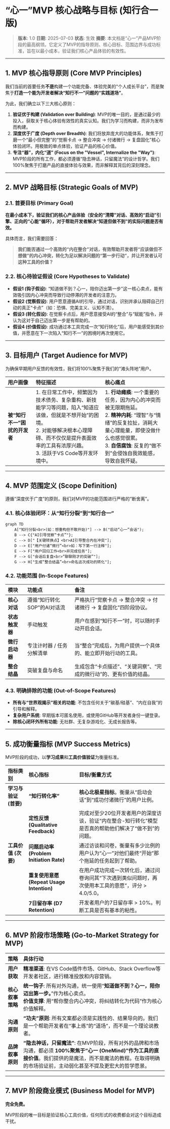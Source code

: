 # “心一”MVP 核心战略与目标 (知行合一版)

> **版本**: 1.0
> **日期**: 2025-07-03
> **状态**: 生效
> **摘要**: 本文档是“心一”产品MVP阶段的最高纲领。它定义了MVP的指导原则、核心目标、范围边界与成功标准，旨在以最小成本，验证我们核心产品体验的有效性。

---

## 1. MVP 核心指导原则 (Core MVP Principles)

我们当前的首要任务**不是**构建一个功能完备、体验完美的“个人成长平台”，而是聚焦于**打造一个能为开发者解决“知行不一”问题的“实践道场”**。

为此，我们确立以下三大核心原则：

1.  **验证优于构建 (Validation over Building)**: MVP的唯一目的，是通过最少的投入，获取关于核心体验有效性的真实认知。我们为学习而构建，而非为发布而构建。
2.  **深度优于广度 (Depth over Breadth)**: 我们将放弃庞大的功能体系，聚焦于打磨一个“最小但完整”的“觉察卡点 -> 整合冲突 -> 付诸微行 -> 复盘固化”核心体验闭环。用极致的单点体验，验证产品的核心价值。
3.  **专注“器”，内化“道” (Focus on the "Vessel", Internalize the "Way")**: MVP阶段的所有工作，都必须遵循“隐去神话，只留魔法”的设计哲学。我们100%聚焦于打磨产品的直接体验与效果，而非解释其背后的深刻理念。

---

## 2. MVP 战略目标 (Strategic Goals of MVP)

### 2.1. 首要目标 (Primary Goal)

**在最小成本下，验证我们的核心产品体验（安全的“清障”对话、高效的“启动”引擎、正向的“心能”循环），对于帮助开发者解决“知道但做不到”的实际问题是否有效。**

具体而言，我们需要回答：

> **我们能否通过一个高效的“内在整合”对话，有效帮助开发者将“应该做但不想做”的内心冲突，转化为足以解决问题的“第一步行动”，并让开发者认可这种工具的价值？**

### 2.2. 核心待验证假设 (Core Hypotheses to Validate)

*   **假设1 (钩子假设)**: “知道做不到？心一，陪你迈出第一步”这一核心卖点，能有效吸引因内心冲突而导致行动停滞的开发者的注意力。
*   **假设2 (觉察假设)**: 用户愿意遵循AI的引导，通过对话，识别并承认阻碍自己行动的真正“卡点”（如：恐惧、完美主义、认知不清）。
*   **假设3 (转化假设)**: 在觉察卡点后，用户愿意接受AI的“整合”与“赋能”指令，并认为这对于自己迈出第一步是有帮助的。
*   **假设4 (价值假设)**: 成功通过本工具完成一次“知行转化”后，用户能感受到其价值，并愿意在下一次陷入“知行不一”的困境时再次使用它。

---

## 3. 目标用户 (Target Audience for MVP)

为确保早期用户反馈的有效性，我们将100%聚焦于我们的“滩头阵地”用户。

| 用户画像 | 特征描述 | 核心痛点 |
| :--- | :--- | :--- |
| **被“知行不一”困扰的开发者** | 1. 在日常工作中，频繁因为技术债务、复杂重构、新技能学习等问题，陷入“知道应该做，但就是不想开始”的困境。<br>2. 对能够解决根本心理障碍、而不仅仅是提升表面效率的工具有浓厚兴趣。<br>3. 活跃于VS Code等开发环境中。 | 1. **行动瘫痪**: 一个重要的任务，因为内心的冲突而被无限期拖延。<br>2. **精神内耗**: “理智”与“情绪”的反复拉扯，消耗大量心理能量，即使没做什么也感觉很累。<br>3. **自信腐蚀**: 反复的“做不到”会侵蚀自我效能感，导致自我怀疑。 |

---

## 4. MVP 范围定义 (Scope Definition)

遵循“深度优于广度”的原则，我们对MVP的功能范围进行严格的“断舍离”。

### 4.1. 核心体验闭环：从“知行分裂”到“知行合一”

```mermaid
graph TD
    A["知行分裂<br>(如：想重构但不敢开始)"] --> B("启动“心一”会话");
    B --> C{"AI引导觉察“卡点”"};
    C --> D["【关键转换点】<br>AI引导整合内在冲突"];
    D --> E["用户付诸“微行”<br>如：写下第一行注释"];
    E --> F["用户回归工作<br>并完成任务"];
    F --> G["会话后复盘<br>“聊聊刚才的突破”"];
    G --> H["生成“整合结晶”<br>命名这次成功的转化"];
```

### 4.2. 功能范围 (In-Scope Features)

| 模块 | 功能点 | 备注 |
| :--- | :--- | :--- |
| **核心对话** | 遵循“知行转化SOP”的AI对话流 | 严格执行“觉察卡点 -> 整合冲突 -> 付诸微行 -> 复盘固化”四阶段协议。 |
| **状态触发器** | 手动触发 | 用户在感到“知行不一”时，可以随时手动开启会话。 |
| **微行启动器** | 专注计时器 / 任务分解清单 | 当“整合”完成后，为用户提供一个具体的、能立即开始行动的工具。 |
| **整合结晶** | 突破复盘与命名 | 生成包含“卡点描述”、“关键洞察”、“完成的微行动”的、更有价值的结晶。 |

### 4.3. 明确排除的功能 (Out-of-Scope Features)

*   **所有与“世界观揭示”相关的功能**: 不包含任何关于“碳基/硅基”、“内在自我”的引导和解释。
*   **复杂用户系统**: 早期版本可匿名使用，或使用GitHub等开发者身份一键登录。
*   **除核心闭环外所有功能**: 无社群、无复杂游戏化、无成长报告等。

---

## 5. 成功衡量指标 (MVP Success Metrics)

MVP阶段的成功，以**学习成果**和**工具价值验证**为衡量标准。

| 指标类别 | 核心指标 | 目标/衡量方式 |
| :--- | :--- | :--- |
| **学习与验证 (首要)** | **“知行转化率”** | **核心北极星指标**。衡量从“启动会话”到“成功付诸微行”的用户比例。 |
| | **定性反馈 (Qualitative Feedback)** | 完成对至少20位开发者用户的深度访谈，验证“内在整合-知行转化”模型是否真的帮助他们解决了“做不到”的问题。 |
| **工具价值 (次要)** | **问题启动率 (Problem Initiation Rate)** | 通过访谈和问卷，衡量有多少比例的用户认为“心一”对他们最终“开始”那个拖延的任务起到了帮助。 |
| | **重复使用意愿 (Repeat Usage Intention)** | 在用户成功完成一次转化后，通过问卷询问其“下次遇到类似问题时，再次使用本工具的意愿”，评分 > 4.0/5.0。 |
| | **7日留存率 (D7 Retention)** | 开发者用户的7日留存率 > 10%。判断工具是否有基本的粘性。 |

---

## 6. MVP 阶段市场策略 (Go-to-Market Strategy for MVP)

| 策略 | 具体行动 |
| :--- | :--- |
| **用户获取** | **精准渠道**: 在VS Code插件市场、GitHub、Stack Overflow等开发者社区，进行精准投放和内容营销。 |
| **核心叙事策略** | **统一钩子**: 所有对外沟通，统一使用“**知道做不到？心一，陪你迈出第一步。**”作为核心卖点。<br>**价值支撑**: 用“帮你整合内心冲突，将纠结转化为代码”作为核心价值解释。 |
| **沟通原则** | **“功夫”原则**: 所有文案都必须是实践性的、结果导向的。我们是一个帮助开发者在“事上练”的“道场”，而不是一个理论说教者。 |
| **品牌叙事原则** | **“隐去神话，只留魔法”**: 在MVP阶段，所有对外的品牌和市场沟通，都必须 **100%聚焦于“心一 (OneMind)”作为工具的直接价值**。我们提供的是魔法，而不是魔法的教程。在取得明确的市场验证前，主动弱化甚至不提及更宏大的哲学愿景。 |

---

## 7. MVP 阶段商业模式 (Business Model for MVP)

**完全免费。**

MVP阶段的唯一目标是验证核心工具价值，任何形式的收费都会对这个目标造成干扰。